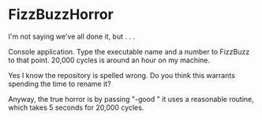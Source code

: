 # FizzBuzzHorror

I'm not saying we've all done it, but . . .

Console application. Type the executable name and a number to FizzBuzz to that point. 20,000 cycles is around an hour on my machine. 

Yes I know the repository is spelled wrong. Do you think this warrants spending the time to rename it?

Anyway, the true horror is by passing "-good <number>" it uses a reasonable routine, which takes 5 seconds for 20,000 cycles.
  
